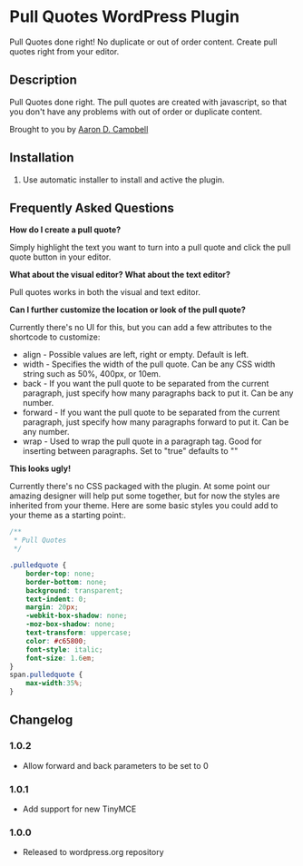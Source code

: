# Pull Quotes WordPress Plugin

Pull Quotes done right!  No duplicate or out of order content.  Create pull quotes right from your editor.

## Description

Pull Quotes done right.  The pull quotes are created with javascript, so that
you don't have any problems with out of order or duplicate content.

Brought to you by <a href="http://aarondcampbell.com/" title="WordPress Plugins">Aaron D. Campbell</a>

## Installation

1. Use automatic installer to install and active the plugin.

## Frequently Asked Questions

**How do I create a pull quote?**

Simply highlight the text you want to turn into a pull quote and click the pull
quote button in your editor.

**What about the visual editor?  What about the text editor?**

Pull quotes works in both the visual and text editor.

**Can I further customize the location or look of the pull quote?**

Currently there's no UI for this, but you can add a few attributes to the
shortcode to customize:

* align - Possible values are left, right or empty. Default is left.
* width - Specifies the width of the pull quote.  Can be any CSS width string such as 50%, 400px, or 10em.
* back - If you want the pull quote to be separated from the current paragraph, just specify how many paragraphs back to put it.  Can be any number.
* forward - If you want the pull quote to be separated from the current paragraph, just specify how many paragraphs forward to put it.  Can be any number.
* wrap - Used to wrap the pull quote in a paragraph tag.  Good for inserting between paragraphs.  Set to "true" defaults to ""

**This looks ugly!**

Currently there's no CSS packaged with the plugin.  At some point our amazing
designer will help put some together, but for now the styles are inherited from
your theme.  Here are some basic styles you could add to your theme as a
starting point:.

```CSS
/**
 * Pull Quotes
 */

.pulledquote {
	border-top: none;
	border-bottom: none;
	background: transparent;
	text-indent: 0;
	margin: 20px;
	-webkit-box-shadow: none;
	-moz-box-shadow: none;
	text-transform: uppercase;
	color: #c65800;
	font-style: italic;
	font-size: 1.6em;
}
span.pulledquote {
	max-width:35%;
}
```

## Changelog

### 1.0.2
* Allow forward and back parameters to be set to 0

### 1.0.1
* Add support for new TinyMCE

### 1.0.0
* Released to wordpress.org repository
